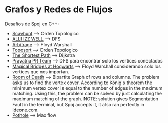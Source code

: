 # Grafos y Redes de Flujos 

Desafíos de Spoj en C++:

- [Scavhunt](http://www.spoj.com/problems/SCAVHUNT/) --> Orden Topólogico
- [ALLI IZZ WELL](http://www.spoj.com/problems/ALLIZWEL/) --> DFS
- [Arbitrage](http://www.spoj.com/problems/ARBITRAG/) --> Floyd Warshall
- [Toposort](http://www.spoj.com/problems/TOPOSORT/) --> Orden Topólogico
- [The Shortest Path](http://www.spoj.com/problems/SHPATH/) --> Dijkstra
- [Prayatna PR Team](http://www.spoj.com/problems/CAM5/) --> DFS para encontrar solo los vertices conectados
- [Magical Bridges at Hogwarts](http://www.spoj.com/problems/AMR11F/) --> Floyd Warshall considerando solo los vertices que nos importan.
- [Room of Death](http://www.spoj.com/problems/QUEST4/) --> Bipartite Graph of rows and columns. The problem asks us to find the vertex cover. According to König's theorem the minimum vertex cover is equal to the number of edges in the maximum matching. Using this, the problem can be solved by just calculating the maximum matching of the graph.
NOTE: solution gives Segmentation Fault in the terminal, but Spoj accepts it, it also ran perfectly in Ideone.com.
- [Pothole](http://www.spoj.com/problems/POTHOLE/) --> Max flow

